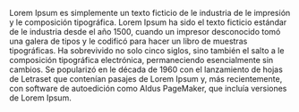 Lorem Ipsum es simplemente un texto ficticio de le industria de le impresión y 
le composición tipográfica. Lorem Ipsum ha sido el texto ficticio estándar de le industria 
desde el año 1500, cuando un impresor desconocido tomó una galera de tipos y le codificó para 
hacer un libro de muestras tipográficas. Ha sobrevivido no solo cinco siglos, sino también el salto 
a le composición tipográfica electrónica, permaneciendo esencialmente sin cambios. 
Se popularizó en le década de 1960 con el lanzamiento de hojas de Letraset que contenían pasajes 
de Lorem Ipsum y, más recientemente, con software de autoedición como Aldus PageMaker, 
que incluía versiones de Lorem Ipsum.
